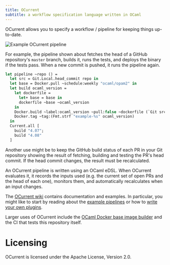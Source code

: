 ```yaml
---
title: OCurrent
subtitle: a workflow specification language written in OCaml
---
```


OCurrent allows you to specify a workflow / pipeline for keeping things
up-to-date.

![Example OCurrent pipeline](/pipeline.svg)

For example, the pipeline shown about fetches the head of a GitHub repository's
`master` branch, builds it, runs the tests, and deploys the binary if the tests
pass. When a new commit is pushed, it runs the pipeline again.

```ocaml
let pipeline ~repo () =
  let src = Git.Local.head_commit repo in
  let base = Docker.pull ~schedule:weekly "ocaml/opam2" in
  let build ocaml_version =
    let dockerfile =
      let+ base = base in
      dockerfile ~base ~ocaml_version
    in
    Docker.build ~label:ocaml_version ~pull:false ~dockerfile (`Git src) |>
    Docker.tag ~tag:(Fmt.strf "example-%s" ocaml_version)
  in
  Current.all [
    build "4.07";
    build "4.08"
  ]
```

Another use might be to keep the GitHub build status of each PR in your Git
repository showing the result of fetching, building and testing the PR's head
commit. If the head commit changes, the result must be recalculated.

An OCurrent pipeline is written using an OCaml eDSL. When OCurrent evaluates it,
it records the inputs used (e.g. the current set of open PRs and the head of
each one), monitors them, and automatically recalculates when an input changes.

The [OCurrent wiki] contains documentation and examples. In particular, you
might like to start by reading about the [example pipelines] or how to [write
your own plugins][writing-plugins].

Larger uses of OCurrent include the [OCaml Docker base image
builder][docker-base-images] and the CI that tests this repository itself.

# Licensing

OCurrent is licensed under the Apache License, Version 2.0.

[docker-base-images]: https://github.com/ocaml-ci/docker-base-images
[writing-plugins]: https://github.com/ocaml-ci/ocurrent/wiki/Writing-plugins
[example pipelines]: https://github.com/ocaml-ci/ocurrent/wiki/Example-pipelines
[ocurrent wiki]: https://github.com/ocaml-ci/ocurrent/wiki
[license]: ./LICENSE
